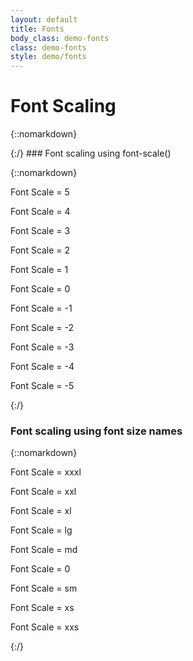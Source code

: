 ```yaml
---
layout: default
title: Fonts
body_class: demo-fonts
class: demo-fonts
style: demo/fonts
---
```

# Font Scaling

{::nomarkdown}
<div class="w-divider wo-thin"></div>
{:/}
### Font scaling using font-scale()

{::nomarkdown}
<p data-font-scale=5>Font Scale = 5</p>
<p data-font-scale=4>Font Scale = 4</p>
<p data-font-scale=3>Font Scale = 3</p>
<p data-font-scale=2>Font Scale = 2</p>
<p data-font-scale=1>Font Scale = 1</p>
<p data-font-scale=0>Font Scale = 0</p>
<p data-font-scale=-1>Font Scale = -1</p>
<p data-font-scale=-2>Font Scale = -2</p>
<p data-font-scale=-3>Font Scale = -3</p>
<p data-font-scale=-4>Font Scale = -4</p>
<p data-font-scale=-5>Font Scale = -5</p>
<div class="w-divider"></div>
{:/}

### Font scaling using font size names
{::nomarkdown}
<p data-font-scale=xxxl>Font Scale = xxxl</p>
<p data-font-scale=xxl>Font Scale = xxl</p>
<p data-font-scale=xl>Font Scale = xl</p>
<p data-font-scale=lg>Font Scale = lg</p>
<p data-font-scale=md>Font Scale = md</p>
<p data-font-scale=0>Font Scale = 0</p>
<p data-font-scale=sm>Font Scale = sm</p>
<p data-font-scale=xs>Font Scale = xs</p>
<p data-font-scale=xxs>Font Scale = xxs</p>
{:/}
